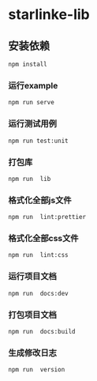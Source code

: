 # starlinke-lib

## 安装依赖
```
npm install
```

### 运行example
```
npm run serve
```


### 运行测试用例
```
npm run test:unit
```

### 打包库
```
npm run  lib
```

### 格式化全部js文件
```
npm run  lint:prettier
```

### 格式化全部css文件
```
npm run  lint:css
```
### 运行项目文档
```
npm run  docs:dev
```

### 打包项目文档
```
npm run  docs:build
```

### 生成修改日志
```
npm run  version
```
